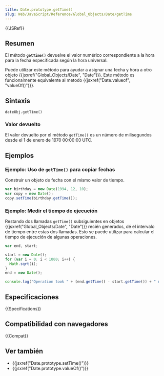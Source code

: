 ```yaml
---
title: Date.prototype.getTime()
slug: Web/JavaScript/Reference/Global_Objects/Date/getTime
---
```


{{JSRef}}

## Resumen

El método **`getTime()`** devuelve el valor numérico correspondiente a la hora para la fecha especificada según la hora universal.

Puede utilizar este método para ayudar a asignar una fecha y hora a otro objeto {{jsxref("Global_Objects/Date", "Date")}}. Este método es funcionalmente equivalente al metodo {{jsxref("Date.valueof", "valueOf()")}}.

## Sintaxis

```
dateObj.getTime()
```

### Valor devuelto

El valor devuelto por el método `getTime()` es un número de milisegundos desde el 1 de enero de 1970 00:00:00 UTC.

## Ejemplos

### Ejemplo: Uso de `getTime()` para copiar fechas

Construir un objeto de fecha con el mismo valor de tiempo.

```js
var birthday = new Date(1994, 12, 10);
var copy = new Date();
copy.setTime(birthday.getTime());
```

### Ejemplo: Medir el tiempo de ejecución

Restando dos llamadas `getTime()` subsiguientes en objetos {{jsxref("Global_Objects/Date", "Date")}} recién generados, dé el intervalo de tiempo entre estas dos llamadas. Esto se puede utilizar para calcular el tiempo de ejecución de algunas operaciones.

```js
var end, start;

start = new Date();
for (var i = 0; i < 1000; i++) {
  Math.sqrt(i);
}
end = new Date();

console.log("Operation took " + (end.getTime() - start.getTime()) + " msec");
```

## Especificaciones

{{Specifications}}

## Compatibilidad con navegadores

{{Compat}}

## Ver también

- {{jsxref("Date.prototype.setTime()")}}
- {{jsxref("Date.prototype.valueOf()")}}
